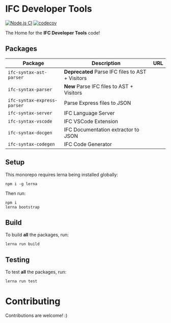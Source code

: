 # IFC Developer Tools

[![Node.js CI](https://github.com/AlanRynne/ifc-developer-tools/actions/workflows/lernaci.yml/badge.svg)](https://github.com/AlanRynne/ifc-developer-tools/actions/workflows/lernaci.yml)
[![codecov](https://codecov.io/gh/AlanRynne/ifc-tools-monorepo/branch/main/graph/badge.svg?token=q3UER9BwY3)](https://codecov.io/gh/AlanRynne/ifc-tools-monorepo)

The Home for the **IFC Developer Tools** code!

## Packages

| Package                     | Description                                      | URL |
| --------------------------- | ------------------------------------------------ | :-: |
| `ifc-syntax-ast-parser`     | **Deprecated** Parse IFC files to AST + Visitors |     |
| `ifc-syntax-parser`         | **New** Parse IFC files to AST + Visitors        |     |
| `ifc-syntax-express-parser` | Parse Express files to JSON                      |     |
| `ifc-syntax-server`         | IFC Language Server                              |     |
| `ifc-syntax-vscode`         | IFC VSCode Extension                             |     |
| `ifc-syntax-docgen`         | IFC Documentation extractor to JSON              |     |
| `ifc-syntax-codegen`        | IFC Code Generator                               |     |

## Setup

This monorepo requires lerna being installed globally:

```
npm i -g lerna
```

Then run:

```
npm i
lerna bootstrap
```

## Build

To build **all** the packages, run:

```
lerna run build
```

## Testing

To test **all** the packages, run:

```
lerna run test
```

# Contributing

Contributions are welcome! :)
